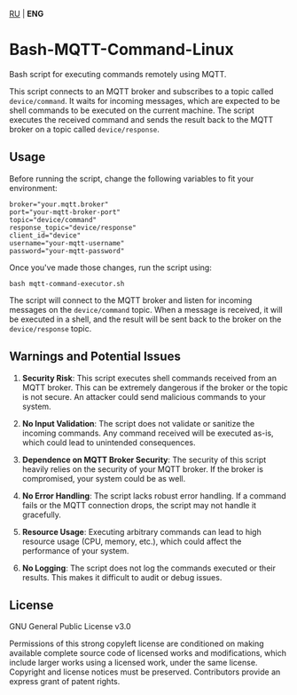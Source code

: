[RU](/README_RU.md) | **ENG**

# Bash-MQTT-Command-Linux

Bash script for executing commands remotely using MQTT.

This script connects to an MQTT broker and subscribes to a topic called `device/command`. It waits for incoming messages, which are expected to be shell commands to be executed on the current machine. The script executes the received command and sends the result back to the MQTT broker on a topic called `device/response`.

## Usage

Before running the script, change the following variables to fit your environment:

```
broker="your.mqtt.broker"
port="your-mqtt-broker-port"
topic="device/command"
response_topic="device/response"
client_id="device"
username="your-mqtt-username"
password="your-mqtt-password"
```

Once you've made those changes, run the script using:

```
bash mqtt-command-executor.sh
```

The script will connect to the MQTT broker and listen for incoming messages on the `device/command` topic. When a message is received, it will be executed in a shell, and the result will be sent back to the broker on the `device/response` topic.

## Warnings and Potential Issues

1. **Security Risk**: This script executes shell commands received from an MQTT broker. This can be extremely dangerous if the broker or the topic is not secure. An attacker could send malicious commands to your system.

2. **No Input Validation**: The script does not validate or sanitize the incoming commands. Any command received will be executed as-is, which could lead to unintended consequences.

3. **Dependence on MQTT Broker Security**: The security of this script heavily relies on the security of your MQTT broker. If the broker is compromised, your system could be as well.

4. **No Error Handling**: The script lacks robust error handling. If a command fails or the MQTT connection drops, the script may not handle it gracefully.

5. **Resource Usage**: Executing arbitrary commands can lead to high resource usage (CPU, memory, etc.), which could affect the performance of your system.

6. **No Logging**: The script does not log the commands executed or their results. This makes it difficult to audit or debug issues.

## License

GNU General Public License v3.0

Permissions of this strong copyleft license are conditioned on making available complete source code of licensed works and modifications, which include larger works using a licensed work, under the same license. Copyright and license notices must be preserved. Contributors provide an express grant of patent rights.
